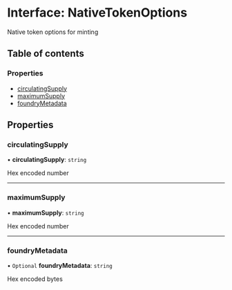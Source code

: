 # Interface: NativeTokenOptions

Native token options for minting

## Table of contents

### Properties

- [circulatingSupply](NativeTokenOptions.md#circulatingsupply)
- [maximumSupply](NativeTokenOptions.md#maximumsupply)
- [foundryMetadata](NativeTokenOptions.md#foundrymetadata)

## Properties

### circulatingSupply

• **circulatingSupply**: `string`

Hex encoded number

---

### maximumSupply

• **maximumSupply**: `string`

Hex encoded number

---

### foundryMetadata

• `Optional` **foundryMetadata**: `string`

Hex encoded bytes

